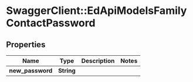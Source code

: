 # SwaggerClient::EdApiModelsFamilyContactPassword

## Properties
Name | Type | Description | Notes
------------ | ------------- | ------------- | -------------
**new_password** | **String** |  | 


